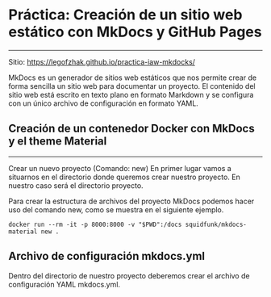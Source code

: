 # Práctica: Creación de un sitio web estático con MkDocs y GitHub Pages
---
Sitio: https://legofzhak.github.io/practica-iaw-mkdocks/

MkDocs es un generador de sitios web estáticos que nos permite crear de forma sencilla un sitio web para documentar un proyecto. El contenido del sitio web está escrito en texto plano en formato Markdown y se configura con un único archivo de configuración en formato YAML.

## Creación de un contenedor Docker con MkDocs y el theme Material
---
Crear un nuevo proyecto (Comando: new)
En primer lugar vamos a situarnos en el directorio donde queremos crear nuestro proyecto. En nuestro caso será el directorio proyecto.

Para crear la estructura de archivos del proyecto MkDocs podemos hacer uso del comando new, como se muestra en el siguiente ejemplo.

```
docker run --rm -it -p 8000:8000 -v "$PWD":/docs squidfunk/mkdocs-material new .
```

## Archivo de configuración mkdocs.yml

Dentro del directorio de nuestro proyecto deberemos crear el archivo de configuración YAML mkdocs.yml.

```YML

```